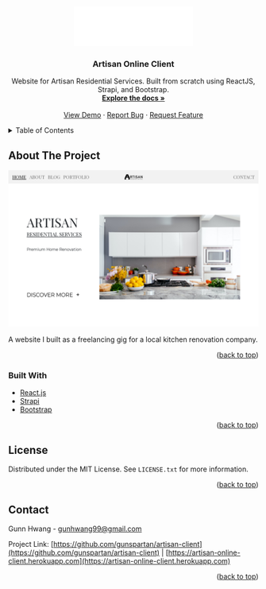 <div id="top"></div>
<!--
*** Thanks for checking out the Best-README-Template. If you have a suggestion
*** that would make this better, please fork the repo and create a pull request
*** or simply open an issue with the tag "enhancement".
*** Don't forget to give the project a star!
*** Thanks again! Now go create something AMAZING! :D
-->

<!-- PROJECT LOGO -->
<br />
<div align="center">
  <a href="https://github.com/gunspartan/artisan-client">
    <img src="public/img/logos/artisan_logo_wh.png" alt="Logo" height="80">
  </a>

<h3 align="center">Artisan Online Client</h3>

  <p align="center">
    Website for Artisan Residential Services. Built from scratch using ReactJS, Strapi, and Bootstrap.
    <br />
    <a href="https://github.com/gunspartan/artisan-client"><strong>Explore the docs »</strong></a>
    <br />
    <br />
    <a href="https://artisan-online-client.herokuapp.com/">View Demo</a>
    ·
    <a href="https://github.com/gunspartan/artisan-client/issues">Report Bug</a>
    ·
    <a href="https://github.com/gunspartan/artisan-client/issues">Request Feature</a>
  </p>
</div>

<!-- TABLE OF CONTENTS -->
<details>
  <summary>Table of Contents</summary>
  <ol>
    <li>
      <a href="#about-the-project">About The Project</a>
      <ul>
        <li><a href="#built-with">Built With</a></li>
      </ul>
    </li>
    <li><a href="#license">License</a></li>
    <li><a href="#contact">Contact</a></li>
  </ol>
</details>

<!-- ABOUT THE PROJECT -->

## About The Project

[![Product Name Screen Shot][product-screenshot]](https://example.com)

A website I built as a freelancing gig for a local kitchen renovation company.

<p align="right">(<a href="#top">back to top</a>)</p>

### Built With

- [React.js](https://reactjs.org/)
- [Strapi](https://strapi.io)
- [Bootstrap](https://getbootstrap.com)

<p align="right">(<a href="#top">back to top</a>)</p>

<!-- LICENSE -->

## License

Distributed under the MIT License. See `LICENSE.txt` for more information.

<p align="right">(<a href="#top">back to top</a>)</p>

<!-- CONTACT -->

## Contact

Gunn Hwang - gunhwang99@gmail.com

Project Link: [https://github.com/gunspartan/artisan-client](https://github.com/gunspartan/artisan-client) | [https://artisan-online-client.herokuapp.com](https://artisan-online-client.herokuapp.com)

<p align="right">(<a href="#top">back to top</a>)</p>

[product-screenshot]: screenshot/screenshot.png
